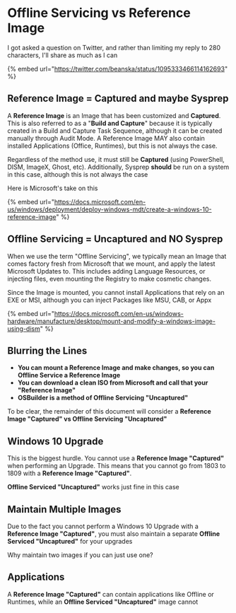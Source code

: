 # Offline Servicing vs Reference Image

I got asked a question on Twitter, and rather than limiting my reply to 280 characters, I'll share as much as I can

{% embed url="https://twitter.com/beanska/status/1095333466114162693" %}

## Reference Image = Captured and maybe Sysprep

A **Reference Image** is an Image that has been customized and **Captured**.  This is also referred to as a "**Build and Capture**" because it is typically created in a Build and Capture Task Sequence, although it can be created manually through Audit Mode.  A Reference Image MAY also contain installed Applications \(Office, Runtimes\), but this is not always the case.

Regardless of the method use, it must still be **Captured** \(using PowerShell, DISM, ImageX, Ghost, etc\).  Additionally, Sysprep **should** be run on a system in this case, although this is not always the case

Here is Microsoft's take on this

{% embed url="https://docs.microsoft.com/en-us/windows/deployment/deploy-windows-mdt/create-a-windows-10-reference-image" %}

## Offline Servicing = Uncaptured and NO Sysprep

When we use the term "Offline Servicing", we typically mean an Image that comes factory fresh from Microsoft that we mount, and apply the latest Microsoft Updates to.  This includes adding Language Resources, or injecting files, even mounting the Registry to make cosmetic changes.

Since the Image is mounted, you cannot install Applications that rely on an EXE or MSI, although you can inject Packages like MSU, CAB, or Appx

{% embed url="https://docs.microsoft.com/en-us/windows-hardware/manufacture/desktop/mount-and-modify-a-windows-image-using-dism" %}

## Blurring the Lines

* **You can mount a Reference Image and make changes, so you can Offline Service a Reference Image**
* **You can download a clean ISO from Microsoft and call that your "Reference Image"**
* **OSBuilder is a method of Offline Servicing "Uncaptured"**

To be clear, the remainder of this document will consider a **Reference Image "Captured" vs Offline Servicing "Uncaptured"**

## Windows 10 Upgrade

This is the biggest hurdle.  You cannot use a **Reference Image "Captured"** when performing an Upgrade.  This means that you cannot go from 1803 to 1809 with a **Reference Image "Captured"**.

**Offline Serviced "Uncaptured"** works just fine in this case

## Maintain Multiple Images

Due to the fact you cannot perform a Windows 10 Upgrade with a **Reference Image "Captured"**, you must also maintain a separate **Offline Serviced "Uncaptured"** for your upgrades

Why maintain two images if you can just use one?

## Applications

A **Reference Image "Captured"** can contain applications like Offline or Runtimes, while an **Offline Serviced "Uncaptured"** image cannot











